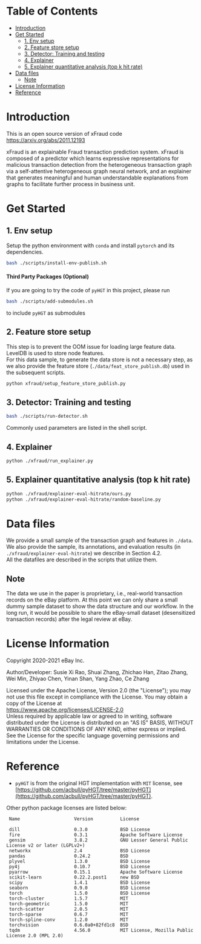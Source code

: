# Table of Contents
- [Introduction](#introduction)
- [Get Started](#get-started)
  - [1. Env setup](#1-env-setup)
  - [2. Feature store setup](#2-feature-store-setup)
  - [3. Detector: Training and testing](#3-detector-training-and-testing)
  - [4. Explainer](#4-explainer)
  - [5. Explainer quantitative analysis (top k hit rate)](#5-explainer-quantitative-analysis-top-k-hit-rate)
- [Data files](#data-files)
    - [Note](#note)
- [License Information](#license-information)
- [Reference](#reference)
  
# Introduction
This is an open source version of xFraud code https://arxiv.org/abs/2011.12193

xFraud is an explainable Fraud transaction prediction system. xFraud is composed of a predictor which learns expressive 
representations for malicious transaction detection from the heterogeneous transaction graph via a self-attentive 
heterogeneous graph neural network, and an explainer that generates meaningful and human understandable explanations 
from graphs to facilitate further process in business unit.
  
# Get Started

## 1. Env setup

Setup the python environment with `conda` and install `pytorch` and its dependencies. 

```bash
bash ./scripts/install-env-publish.sh
```

#### Third Party Packages (Optional)
If you are going to try the code of `pyHGT` in this project, please run

```bash
bash ./scripts/add-submodules.sh
```

to include `pyHGT` as submodules

## 2. Feature store setup
This step is to prevent the OOM issue for loading large feature data.
LevelDB is used to store node features. <br>
For this data sample, to generate the data store is not a necessary step, as we also provide the feature store 
(`./data/feat_store_publish.db`) used in the subsequent scripts.

```bash
python xfraud/setup_feature_store_publish.py
```

## 3. Detector: Training and testing 

```bash
bash ./scripts/run-detector.sh
```
Commonly used parameters are listed in the shell script.

## 4. Explainer

```bash 
python ./xfraud/run_explainer.py
```

## 5. Explainer quantitative analysis (top k hit rate)

```bash
python ./xfraud/explainer-eval-hitrate/ours.py
python ./xfraud/explainer-eval-hitrate/random-baseline.py
```

# Data files
We provide a small sample of the transaction graph and features in `./data`. <br>
We also provide the sample, its annotations, and evaluation results (in `./xfraud/explainer-eval-hitrate`) we describe in 
Section 4.2. <br>
All the datafiles are described in the scripts that utilize them. 

## Note
The data we use in the paper is proprietary, i.e., 
real-world transaction records on the eBay platform. At this point we can only share a small dummy sample dataset 
to show the data structure and our workflow. In the long run, it would be possible to share the eBay-small 
dataset (desensitized transaction records) after the legal review at eBay. 


# License Information
Copyright 2020-2021 eBay Inc.

Author/Developer: Susie Xi Rao, Shuai Zhang, Zhichao Han, Zitao Zhang, Wei Min, Zhiyao Chen, Yinan Shan, Yang Zhao, 
Ce Zhang

Licensed under the Apache License, Version 2.0 (the "License"); you may not use this file except in compliance with the 
License. You may obtain a copy of the License at <br>
https://www.apache.org/licenses/LICENSE-2.0 <br>
Unless required by applicable law or agreed to in writing, software distributed under the License is distributed on an 
"AS IS" BASIS, WITHOUT WARRANTIES OR CONDITIONS OF ANY KIND, either express or implied. See the License for the 
specific language governing permissions and limitations under the License.

# Reference
- `pyHGT` is from the original HGT implementation with `MIT` license, 
see [https://github.com/acbull/pyHGT/tree/master/pyHGT](https://github.com/acbull/pyHGT/tree/master/pyHGT). 

Other python package licenses are listed below:
```
 Name                    Version          License

 dill                    0.3.0            BSD License
 fire                    0.3.1            Apache Software License
 gensim                  3.8.2            GNU Lesser General Public License v2 or later (LGPLv2+)
 networkx                2.4              BSD License
 pandas                  0.24.2           BSD
 plyvel                  1.3.0            BSD License 
 py4j                    0.10.7           BSD License
 pyarrow                 0.15.1           Apache Software License
 scikit-learn            0.22.2.post1     new BSD
 scipy                   1.4.1            BSD License
 seaborn                 0.9.0            BSD License
 torch                   1.5.0            BSD License
 torch-cluster           1.5.7            MIT
 torch-geometric         1.5.0            MIT
 torch-scatter           2.0.5            MIT
 torch-sparse            0.6.7            MIT
 torch-spline-conv       1.2.0            MIT
 torchvision             0.6.0a0+82fd1c8  BSD
 tqdm                    4.56.0           MIT License, Mozilla Public License 2.0 (MPL 2.0)
```